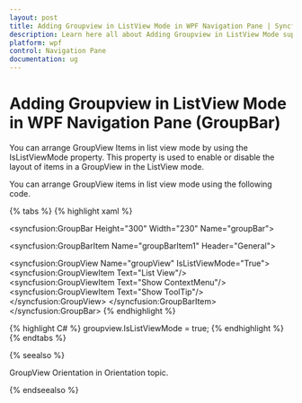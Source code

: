 ```yaml
---
layout: post
title: Adding Groupview in ListView Mode in WPF Navigation Pane | Syncfusion
description: Learn here all about Adding Groupview in ListView Mode support in Syncfusion WPF Navigation Pane (GroupBar) control and more.
platform: wpf
control: Navigation Pane
documentation: ug
---
```


# Adding Groupview in ListView Mode in WPF Navigation Pane (GroupBar)

You can arrange GroupView Items in list view mode by using the IsListViewMode property. This property is used to enable or disable the layout of items in a GroupView in the ListView mode.

You can arrange GroupView items in list view mode using the following code.


{% tabs %}
{% highlight xaml %} 
<!-- Adding GroupBar that have visual mode is Multiple Expansion -->
<syncfusion:GroupBar Height="300" Width="230" Name="groupBar"> 
 <!-- Adding GroupBarItem --> 
 <syncfusion:GroupBarItem Name="groupBarItem1"  Header="General">  
 <!-- Adding content for GroupBar item using GroupView -->  
 <syncfusion:GroupView Name="groupView" IsListViewMode="True"> 
 <syncfusion:GroupViewItem Text="List View"/>  
 <syncfusion:GroupViewItem Text="Show ContextMenu"/>   
 <syncfusion:GroupViewItem Text="Show ToolTip"/>  
 </syncfusion:GroupView>
 </syncfusion:GroupBarItem>
 </syncfusion:GroupBar> 
 {% endhighlight %} 

{% highlight C# %}
 groupview.IsListViewMode = true;
 {% endhighlight %} 
{% endtabs %}


{% seealso %}

GroupView Orientation in Orientation topic.

{% endseealso %}
